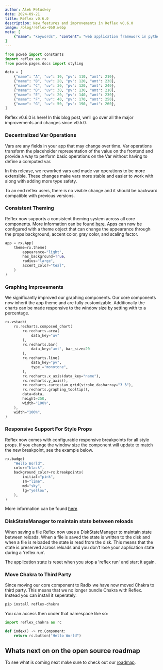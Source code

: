 ```yaml
---
author: Alek Petuskey
date: 2024-09-21
title: Reflex v0.6.0
description: New features and improvements in Reflex v0.6.0
image: /blog/reflex-060.webp
meta: [
    {"name": "keywords", "content": "web application framework in python, python gui library, python web framework, reflex python"},
]
---
```


```python exec
from pcweb import constants
import reflex as rx
from pcweb.pages.docs import styling

data = [
    {"name": "A", "uv": 10, "pv": 110, "amt": 210},
    {"name": "B", "uv": 20, "pv": 120, "amt": 230},
    {"name": "C", "uv": 30, "pv": 120, "amt": 240},
    {"name": "D", "uv": 30, "pv": 130, "amt": 210},
    {"name": "E", "uv": 20, "pv": 140, "amt": 230},
    {"name": "F", "uv": 40, "pv": 170, "amt": 250},
    {"name": "G", "uv": 50, "pv": 190, "amt": 260},
]
```

Reflex v0.6.0 is here! In this blog post, we’ll go over all the major improvements and changes since v0.5.0.

### Decentralized Var Operations

Vars are any fields in your app that may change over time. Var operations transform the placeholder representation of the value on the frontend and provide a way to perform basic operations on the Var without having to define a computed var.

In this release, we reworked vars and made var operations to be more extensible. These changes make vars more stable and easier to work with along with adding more type safety.

To an end reflex users, there is no visible change and it should be backward compatible with previous versions.

### Consistent Theming

Reflex now supports a consistent theming system across all core components. More information can be found [here]({styling.theming.path}). Apps can now be configured with a theme object that can change the appearance through the props background, accent color, gray color, and scaling factor.


```python
app = rx.App(
    theme=rx.theme(
        appearance="light",
        has_background=True,
        radius="large",
        accent_color="teal",
    )
)
```

### Graphing Improvements

We significantly improved our graphing components. Our core components now inherit the app theme and are fully customizable.  Additionally the charts can be made responsive to the window size by setting with to a percentage.


```python demo
rx.vstack(
    rx.recharts.composed_chart(
        rx.recharts.area(
            data_key="uv"
        ),
        rx.recharts.bar(
            data_key="amt", bar_size=20
        ),
        rx.recharts.line(
            data_key="pv",
            type_="monotone",
        ),
        rx.recharts.x_axis(data_key="name"),
        rx.recharts.y_axis(),
        rx.recharts.cartesian_grid(stroke_dasharray="3 3"),
        rx.recharts.graphing_tooltip(),
        data=data,
        height=250,
        width="100%",
    ),
    width="100%",
)
```


### Responsive Support For Style Props

Reflex now comes with configurable responsive breakpoints for all style props. If you change the window size the component will update to match the new breakpoint, see the example below.

```python demo
rx.badge(
    "Hello World",
    color="black",
    background_color=rx.breakpoints(
        initial="pink",
        sm="lime",
        md="sky",
        lg="yellow",
    ),
)
```

More information can be found [here]({styling.responsive.path}).

### DiskStateManager to maintain state between reloads

When saving a file Reflex now uses a DiskStateManager to maintain state between reloads. When a file is saved the state is written to the disk and when a file is reloaded the state is read from the disk. This means that the state is preserved across reloads and you don't lose your application state during a 'reflex run'.

The application state is reset when you stop a 'reflex run' and start it again.

### Move Chakra to Third Party

Since moving our core component to Radix we have now moved Chakra to third party. This means that we no longer bundle Chakra with Reflex. Instead you can install it seperately.

```bash
pip install reflex-chakra
```

You can access then under that namespace like so:

```python
import reflex_chakra as rc

def index() -> rx.Component:
    return rc.button("Hello World")
```

## Whats next on on the open source roadmap

To see what is coming next make sure to check out our [roadmap](https://github.com/reflex-dev/reflex/issues/2727).